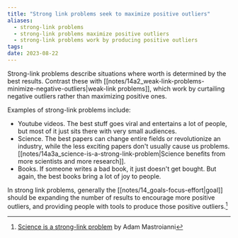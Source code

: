 ```yaml
---
title: "Strong link problems seek to maximize positive outliers"
aliases:
  - strong-link problems
  - strong-link problems maximize positive outliers
  - strong-link problems work by producing positive outliers
tags: 
date: 2023-08-22
---
```


Strong-link problems describe situations where worth is determined by the best results. Contrast these with [[notes/14a2_weak-link-problems-minimize-negative-outliers|weak-link problems]], which work by curtailing negative outliers rather than maximizing positive ones.

Examples of strong-link problems include:
- Youtube videos. The best stuff goes viral and entertains a lot of people, but most of it just sits there with very small audiences.
- Science. The best papers can change entire fields or revolutionize an industry, while the less exciting papers don't usually cause us problems. [[notes/14a3a_science-is-a-strong-link-problem|Science benefits from more scientists and more research]].
- Books. If someone writes a bad book, it just doesn't get bought. But again, the best books bring a lot of joy to people.

In strong link problems, generally the [[notes/14_goals-focus-effort|goal]] should be expanding the number of results to encourage more positive outliers, and providing people with tools to produce those positive outliers.[^1]

[^1]: [Science is a strong-link problem](https://www.experimental-history.com/p/science-is-a-strong-link-problem) by Adam Mastroianni